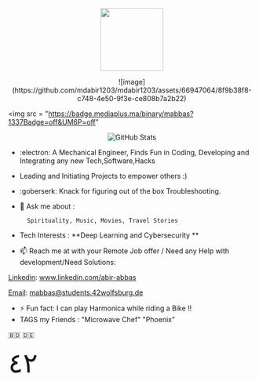 <div align="center">
  <img src="https://42wolfsburg.de/wp-content/uploads/2022/01/42logo_site-5.svg" height="128px"  >
</div>

<p align="center">
  ![image](https://github.com/mdabir1203/mdabir1203/assets/66947064/8f9b38f8-c748-4e50-9f3e-ce808b7a2b22)
  
  <img src = "https://badge.mediaplus.ma/binary/mabbas?1337Badge=off&UM6P=off"
</p>

<p align="center">
  <img src="https://streak-stats.demolab.com?user=mdabir1203&theme=monokai-metallian&hide_border=true&border_radius=3&locale=de&date_format=M%20j%5B%2C%20Y%5D&mode=weekly" alt="GitHub Stats" />


</p>
 
- :electron: A Mechanical Engineer, Finds Fun in Coding, Developing and Integrating any new Tech,Software,Hacks 
- Leading and Initiating Projects to empower others :) 
- :goberserk: Knack for figuring out of the box Troubleshooting. 
- 💬 Ask me about : 
        
        Spirituality, Music, Movies, Travel Stories
   
- Tech Interests : **Deep Learning and Cybersecurity **
- 📫 Reach me at with your Remote Job offer / Need any Help with development/Need Solutions: 

[Linkedin](https://img.shields.io/badge/LinkedIn-0077B5?style=for-the-badge&logo=linkedin&logoColor=white): www.linkedin.com/abir-abbas

[Email](	https://img.shields.io/badge/Gmail-D14836?style=for-the-badge&logo=gmail&logoColor=white): mabbas@students.42wolfsburg.de

- ⚡ Fun fact: I can play Harmonica while riding a Bike !!  
- TAGS my Friends : "Microwave Chef" "Phoenix"
 
 :bangladesh: 🇩🇪
 

<div style="font-size: 4em"> ٤٢ </div>
